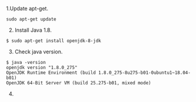 1.Update apt-get.
``` 
sudo apt-get update
```
2. Install Java 1.8.
```
$ sudo apt-get install openjdk-8-jdk
```
3. Check java version.
```
$ java -version
openjdk version "1.8.0_275"
OpenJDK Runtime Environment (build 1.8.0_275-8u275-b01-0ubuntu1~18.04-b01)
OpenJDK 64-Bit Server VM (build 25.275-b01, mixed mode)
```
4. 